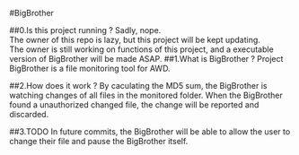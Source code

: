 #BigBrother  

##0.Is this project running ?
Sadly, nope.  
The owner of this repo is lazy, but this project will be kept updating.  
The owner is still working on functions of this project, and a executable version of BigBrother will be made ASAP.
##1.What is BigBrother ?
Project BigBrother is a file monitoring tool for AWD.  

##2.How does it work ?
By caculating the MD5 sum, the BigBrother is watching changes of all files in the monitored folder. When the BigBrother found a unauthorized changed file, the change will be reported and discarded.  

##3.TODO
In future commits, the BigBrother will be able to allow the user to change their file and pause the BigBrother itself.